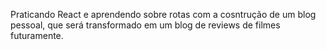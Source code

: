 Praticando React e aprendendo sobre rotas com a cosntrução de um blog pessoal, que será transformado em um blog de reviews de filmes futuramente.
 
 
